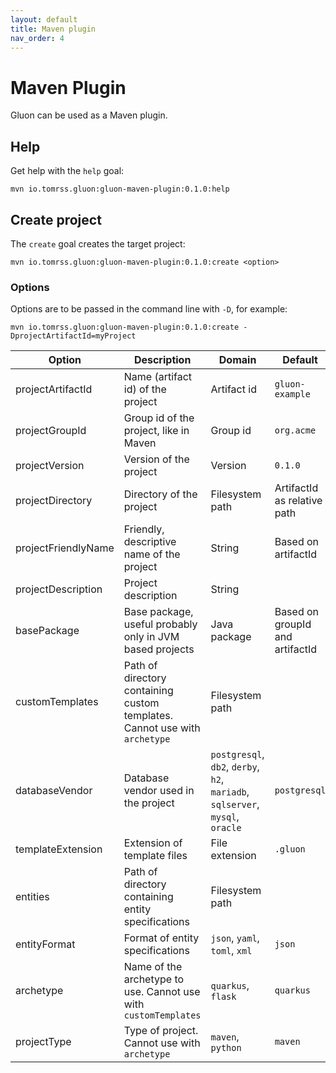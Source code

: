 ```yaml
---
layout: default
title: Maven plugin
nav_order: 4
---
```


# Maven Plugin

Gluon can be used as a Maven plugin.

## Help
Get help with the `help` goal:

```shell
mvn io.tomrss.gluon:gluon-maven-plugin:0.1.0:help
```

## Create project

The `create` goal creates the target project:

```shell
mvn io.tomrss.gluon:gluon-maven-plugin:0.1.0:create <option>
```

### Options

Options are to be passed in the command line with `-D`, for example:
```shell
mvn io.tomrss.gluon:gluon-maven-plugin:0.1.0:create -DprojectArtifactId=myProject
```

| Option              | Description                                                                | Domain                                                                        | Default                         |
|---------------------|----------------------------------------------------------------------------|-------------------------------------------------------------------------------|---------------------------------|
| projectArtifactId   | Name (artifact id) of the project                                          | Artifact id                                                                   | `gluon-example`                 |     
| projectGroupId      | Group id of the project, like in Maven                                     | Group id                                                                      | `org.acme`                      |     
| projectVersion      | Version of the project                                                     | Version                                                                       | `0.1.0`                         |    
| projectDirectory    | Directory of the project                                                   | Filesystem path                                                               | ArtifactId as relative path     |   
| projectFriendlyName | Friendly, descriptive name of the project                                  | String                                                                        | Based on artifactId             |
| projectDescription  | Project description                                                        | String                                                                        |                                 |
| basePackage         | Base package, useful probably only in JVM based projects                   | Java package                                                                  | Based on groupId and artifactId |     
| customTemplates     | Path of directory containing custom templates. Cannot use with `archetype` | Filesystem path                                                               |                                 |   
| databaseVendor      | Database vendor used in the project                                        | `postgresql`, `db2`, `derby`, `h2`, `mariadb`, `sqlserver`, `mysql`, `oracle` | `postgresql`                    |    
| templateExtension   | Extension of template files                                                | File extension                                                                | `.gluon`                        |
| entities            | Path of directory containing entity specifications                         | Filesystem path                                                               |                                 |
| entityFormat        | Format of entity specifications                                            | `json`, `yaml`, `toml`, `xml`                                                 | `json`                          |   
| archetype           | Name of the archetype to use. Cannot use with `customTemplates`            | `quarkus`, `flask`                                                            | `quarkus`                       |
| projectType         | Type of project. Cannot use with `archetype`                               | `maven`, `python`                                                             | `maven`                         |
